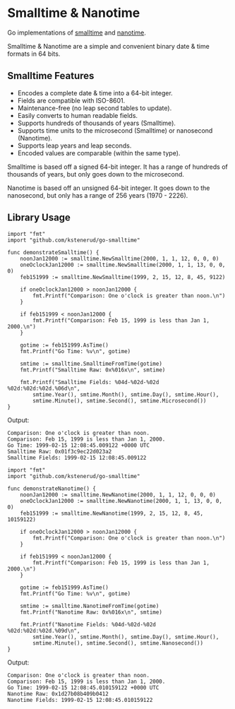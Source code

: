 Smalltime & Nanotime
====================

Go implementations of [smalltime](https://github.com/kstenerud/smalltime/blob/master/smalltime-specification.md)
and [nanotime](https://github.com/kstenerud/smalltime/blob/master/nanotime-specification.md).

Smalltime & Nanotime are a simple and convenient binary date & time formats in 64 bits.


Smalltime Features
------------------

 * Encodes a complete date & time into a 64-bit integer.
 * Fields are compatible with ISO-8601.
 * Maintenance-free (no leap second tables to update).
 * Easily converts to human readable fields.
 * Supports hundreds of thousands of years (Smalltime).
 * Supports time units to the microsecond (Smalltime) or nanosecond (Nanotime).
 * Supports leap years and leap seconds.
 * Encoded values are comparable (within the same type).

Smalltime is based off a signed 64-bit integer. It has a range of hundreds of
thousands of years, but only goes down to the microsecond.

Nanotime is based off an unsigned 64-bit integer. It goes down to the
nanosecond, but only has a range of 256 years (1970 - 2226).


Library Usage
-------------

```golang
import "fmt"
import "github.com/kstenerud/go-smalltime"

func demonstrateSmalltime() {
	noonJan12000 := smalltime.NewSmalltime(2000, 1, 1, 12, 0, 0, 0)
	oneOclockJan12000 := smalltime.NewSmalltime(2000, 1, 1, 13, 0, 0, 0)
	feb151999 := smalltime.NewSmalltime(1999, 2, 15, 12, 8, 45, 9122)

	if oneOclockJan12000 > noonJan12000 {
		fmt.Printf("Comparison: One o'clock is greater than noon.\n")
	}

	if feb151999 < noonJan12000 {
		fmt.Printf("Comparison: Feb 15, 1999 is less than Jan 1, 2000.\n")
	}

	gotime := feb151999.AsTime()
	fmt.Printf("Go Time: %v\n", gotime)

	smtime := smalltime.SmalltimeFromTime(gotime)
	fmt.Printf("Smalltime Raw: 0x%016x\n", smtime)

	fmt.Printf("Smalltime Fields: %04d-%02d-%02d %02d:%02d:%02d.%06d\n",
		smtime.Year(), smtime.Month(), smtime.Day(), smtime.Hour(),
		smtime.Minute(), smtime.Second(), smtime.Microsecond())
}
```

Output:

```
Comparison: One o'clock is greater than noon.
Comparison: Feb 15, 1999 is less than Jan 1, 2000.
Go Time: 1999-02-15 12:08:45.009122 +0000 UTC
Smalltime Raw: 0x01f3c9ec22d023a2
Smalltime Fields: 1999-02-15 12:08:45.009122
```

```golang
import "fmt"
import "github.com/kstenerud/go-smalltime"

func demonstrateNanotime() {
	noonJan12000 := smalltime.NewNanotime(2000, 1, 1, 12, 0, 0, 0)
	oneOclockJan12000 := smalltime.NewNanotime(2000, 1, 1, 13, 0, 0, 0)
	feb151999 := smalltime.NewNanotime(1999, 2, 15, 12, 8, 45, 10159122)

	if oneOclockJan12000 > noonJan12000 {
		fmt.Printf("Comparison: One o'clock is greater than noon.\n")
	}

	if feb151999 < noonJan12000 {
		fmt.Printf("Comparison: Feb 15, 1999 is less than Jan 1, 2000.\n")
	}

	gotime := feb151999.AsTime()
	fmt.Printf("Go Time: %v\n", gotime)

	smtime := smalltime.NanotimeFromTime(gotime)
	fmt.Printf("Nanotime Raw: 0x%016x\n", smtime)

	fmt.Printf("Nanotime Fields: %04d-%02d-%02d %02d:%02d:%02d.%09d\n",
		smtime.Year(), smtime.Month(), smtime.Day(), smtime.Hour(),
		smtime.Minute(), smtime.Second(), smtime.Nanosecond())
}
```

Output:

```
Comparison: One o'clock is greater than noon.
Comparison: Feb 15, 1999 is less than Jan 1, 2000.
Go Time: 1999-02-15 12:08:45.010159122 +0000 UTC
Nanotime Raw: 0x1d27b08b409b0412
Nanotime Fields: 1999-02-15 12:08:45.010159122
```

